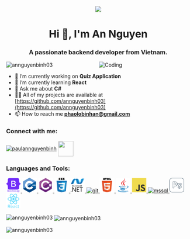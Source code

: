 <h3 align="center" ><img height="350" src="https://media0.giphy.com/media/Y1vohJMVMtjSQxmUot/source.gif"/> </h3> 
<h1 align="center">Hi 👋, I'm An Nguyen</h1>
<h3 align="center">A passionate backend developer from Vietnam.</h3>
<img align="right" alt="Coding" width="250" src="https://cdn.dribbble.com/users/50886/screenshots/2710024/coding.gif"/>
<p align="left"> <img src="https://komarev.com/ghpvc/?username=annguyenbinh03&label=Profile%20views&color=0e75b6&style=flat" alt="annguyenbinh03" /> </p>

<p align="left"></p>

- 🔭 I’m currently working on **Quiz Application**
- 🌱 I’m currently learning **React**
- 💬 Ask me about **C#**
- 👨‍💻 All of my projects are available at [https://github.com/annguyenbinh03](https://github.com/annguyenbinh03)
- 📫 How to reach me **phaolobinhan@gmail.com**

<h3 align="left">Connect with me:</h3>
<p align="left">
<a href="https://linkedin.com/in/paulannguyenbinh" target="blank"><img align="center" src="https://raw.githubusercontent.com/rahuldkjain/github-profile-readme-generator/master/src/images/icons/Social/linked-in-alt.svg" alt="paulannguyenbinh" height="40" width="40" /></a>
<a href="https://www.facebook.com/nguyenbinhan.view" target="blank"><img align="center" src="https://www.freeiconspng.com/uploads/facebook-logo-png--impending-10.png" height="42" width="42" /></a>
</p>

<h3 align="left">Languages and Tools:</h3>
<p align="left"> <a href="https://getbootstrap.com" target="_blank" rel="noreferrer"> <img src="https://raw.githubusercontent.com/devicons/devicon/master/icons/bootstrap/bootstrap-plain-wordmark.svg" alt="bootstrap" width="40" height="40"/> </a> <a href="https://www.w3schools.com/cpp/" target="_blank" rel="noreferrer"> <img src="https://raw.githubusercontent.com/devicons/devicon/master/icons/cplusplus/cplusplus-original.svg" alt="cplusplus" width="40" height="40"/> </a> <a href="https://www.w3schools.com/cs/" target="_blank" rel="noreferrer"> <img src="https://raw.githubusercontent.com/devicons/devicon/master/icons/csharp/csharp-original.svg" alt="csharp" width="40" height="40"/> </a> <a href="https://www.w3schools.com/css/" target="_blank" rel="noreferrer"> <img src="https://raw.githubusercontent.com/devicons/devicon/master/icons/css3/css3-original-wordmark.svg" alt="css3" width="40" height="40"/> </a> <a href="https://dotnet.microsoft.com/" target="_blank" rel="noreferrer"> <img src="https://raw.githubusercontent.com/devicons/devicon/master/icons/dot-net/dot-net-original-wordmark.svg" alt="dotnet" width="40" height="40"/> </a> <a href="https://git-scm.com/" target="_blank" rel="noreferrer"> <img src="https://www.vectorlogo.zone/logos/git-scm/git-scm-icon.svg" alt="git" width="40" height="40"/> </a> <a href="https://www.w3.org/html/" target="_blank" rel="noreferrer"> <img src="https://raw.githubusercontent.com/devicons/devicon/master/icons/html5/html5-original-wordmark.svg" alt="html5" width="40" height="40"/> </a> <a href="https://www.java.com" target="_blank" rel="noreferrer"> <img src="https://raw.githubusercontent.com/devicons/devicon/master/icons/java/java-original.svg" alt="java" width="40" height="40"/> </a> <a href="https://developer.mozilla.org/en-US/docs/Web/JavaScript" target="_blank" rel="noreferrer"> <img src="https://raw.githubusercontent.com/devicons/devicon/master/icons/javascript/javascript-original.svg" alt="javascript" width="40" height="40"/> </a> <a href="https://www.microsoft.com/en-us/sql-server" target="_blank" rel="noreferrer"> <img src="https://www.svgrepo.com/show/303229/microsoft-sql-server-logo.svg" alt="mssql" width="40" height="40"/> </a> <a href="https://www.photoshop.com/en" target="_blank" rel="noreferrer"> <img src="https://raw.githubusercontent.com/devicons/devicon/master/icons/photoshop/photoshop-line.svg" alt="photoshop" width="40" height="40"/> </a> <a href="https://reactjs.org/" target="_blank" rel="noreferrer"> <img src="https://raw.githubusercontent.com/devicons/devicon/master/icons/react/react-original-wordmark.svg" alt="react" width="40" height="40"/> </a> </p>

<p><img align="left" src="https://github-readme-stats.vercel.app/api/top-langs?username=annguyenbinh03&show_icons=true&locale=en&layout=compact&theme=tokyonight" alt="annguyenbinh03" /></p>

<p>&nbsp;<img align="center" src="https://github-readme-stats.vercel.app/api?username=annguyenbinh03&show_icons=true&locale=en&theme=tokyonight" alt="annguyenbinh03" /></p>

<p><img align="center" src="https://github-readme-streak-stats.herokuapp.com/?user=annguyenbinh03&theme=tokyonight" alt="annguyenbinh03" /></p>
